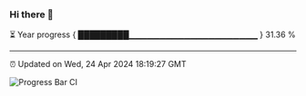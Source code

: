 ### Hi there 👋

⏳ Year progress { █████████▁▁▁▁▁▁▁▁▁▁▁▁▁▁▁▁▁▁▁▁▁ } 31.36 %

---

⏰ Updated on Wed, 24 Apr 2024 18:19:27 GMT

![Progress Bar CI](https://github.com/liununu/liununu/workflows/Progress%20Bar%20CI/badge.svg)

